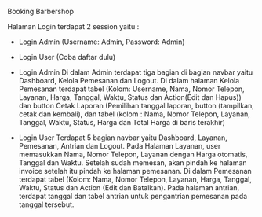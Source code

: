 Booking Barbershop

Halaman Login terdapat 2 session yaitu : 
- Login Admin (Username: Admin, Password: Admin) 
- Login User (Coba daftar dulu)

- Login Admin
Di dalam Admin terdapat tiga bagian di bagian navbar yaitu Dashboard, Kelola Pemesanan dan Logout. Di dalam halaman Kelola Pemesanan terdapat tabel (Kolom: Username, Nama, Nomor Telepon, Layanan, Harga, Tanggal, Waktu, Status dan Action(Edit dan Hapus)) dan button Cetak Laporan (Pemilihan tanggal laporan, button (tampilkan, cetak dan kembali), dan tabel (kolom : Nama, Nomor Telepon, Layanan, Tanggal, Waktu, Status, Harga dan Total Harga di baris terakhir)

- Login User
Terdapat 5 bagian navbar yaitu Dashboard, Layanan, Pemesanan, Antrian dan Logout. Pada Halaman Layanan, user memasukkan Nama, Nomor Telepon, Layanan dengan Harga otomatis, Tanggal dan Waktu. Setelah sudah memesan, akan pindah ke halaman invoice setelah itu pindah ke halaman pemesanan. Di dalam Pemesanan terdapat tabel (Kolom: Nama, Nomor Telepon, Layanan, Harga, Tanggal, Waktu, Status dan Action (Edit dan Batalkan). Pada halaman antrian, terdapat tanggal dan tabel antrian untuk pengantrian pemesanan pada tanggal tersebut.
